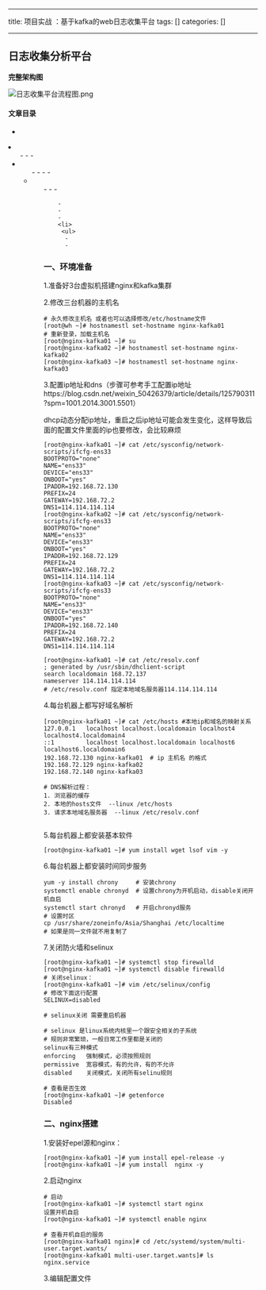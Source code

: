 
--- 
title:  项目实战 ：基于kafka的web日志收集平台 
tags: []
categories: [] 

---
## 日志收集分析平台

**完整架构图**

<img src="https://img-blog.csdnimg.cn/img_convert/f918bc244335035fca017b4663c47496.png" alt="日志收集平台流程图.png"> 

#### 文章目录

  - 
  <li>
   <ul>
    - 
    - 
    - 
    <li>
     <ul>
      - 
      - 
      - 
      - 
      <li>
       <ul>
        - 
        - 
        - 
       
        - 
        - 
        - 
        <li>
         <ul>
          - 
          - 
         


### 一、环境准备

1.准备好3台虚拟机搭建nginx和kafka集群

2.修改三台机器的主机名

```
# 永久修改主机名 或者也可以选择修改/etc/hostname文件
[root@wh ~]# hostnamestl set-hostname nginx-kafka01
# 重新登录，加载主机名
[root@nginx-kafka01 ~]# su 
[root@nginx-kafka02 ~]# hostnamestl set-hostname nginx-kafka02
[root@nginx-kafka03 ~]# hostnamestl set-hostname nginx-kafka03

```

3.配置ip地址和dns（步骤可参考手工配置ip地址https://blog.csdn.net/weixin_50426379/article/details/125790311?spm=1001.2014.3001.5501）

dhcp动态分配ip地址，重启之后ip地址可能会发生变化，这样导致后面的配置文件里面的ip也要修改，会比较麻烦

```
[root@nginx-kafka01 ~]# cat /etc/sysconfig/network-scripts/ifcfg-ens33 
BOOTPROTO="none"
NAME="ens33"
DEVICE="ens33"
ONBOOT="yes"
IPADDR=192.168.72.130
PREFIX=24
GATEWAY=192.168.72.2
DNS1=114.114.114.114
[root@nginx-kafka02 ~]# cat /etc/sysconfig/network-scripts/ifcfg-ens33
BOOTPROTO="none"
NAME="ens33"
DEVICE="ens33"
ONBOOT="yes"
IPADDR=192.168.72.129
PREFIX=24
GATEWAY=192.168.72.2
DNS1=114.114.114.114
[root@nginx-kafka03 ~]# cat /etc/sysconfig/network-scripts/ifcfg-ens33
BOOTPROTO="none"
NAME="ens33"
DEVICE="ens33"
ONBOOT="yes"
IPADDR=192.168.72.140
PREFIX=24
GATEWAY=192.168.72.2
DNS1=114.114.114.114

[root@nginx-kafka01 ~]# cat /etc/resolv.conf
; generated by /usr/sbin/dhclient-script
search localdomain 168.72.137
nameserver 114.114.114.114
# /etc/resolv.conf 指定本地域名服务器114.114.114.114

```

4.每台机器上都写好域名解析

```
[root@nginx-kafka01 ~]# cat /etc/hosts #本地ip和域名的映射关系
127.0.0.1   localhost localhost.localdomain localhost4 localhost4.localdomain4
::1         localhost localhost.localdomain localhost6 localhost6.localdomain6
192.168.72.130 nginx-kafka01  # ip 主机名 的格式
192.168.72.129 nginx-kafka02
192.168.72.140 nginx-kafka03

# DNS解析过程：
1. 浏览器的缓存
2. 本地的hosts文件  --linux /etc/hosts
3. 请求本地域名服务器  --linux /etc/resolv.conf


```

5.每台机器上都安装基本软件

```
[root@nginx-kafka01 ~]# yum install wget lsof vim -y

```

6.每台机器上都安装时间同步服务

```
yum -y install chrony     # 安装chrony
systemctl enable chronyd  # 设置chrony为开机启动，disable关闭开机自启
systemctl start chronyd   # 开启chronyd服务 
# 设置时区
cp /usr/share/zoneinfo/Asia/Shanghai /etc/localtime
# 如果是同一文件就不用复制了

```

7.关闭防火墙和selinux

```
[root@nginx-kafka01 ~]# systemctl stop firewalld 
[root@nginx-kafka01 ~]# systemctl disable firewalld
# 关闭selinux：
[root@nginx-kafka01 ~]# vim /etc/selinux/config
# 修改下面这行配置
SELINUX=disabled

# selinux关闭 需要重启机器

# selinux 是linux系统内核里一个跟安全相关的子系统
# 规则非常繁琐，一般日常工作里都是关闭的
selinux有三种模式
enforcing   强制模式，必须按照规则
permissive  宽容模式，有的允许，有的不允许
disabled    关闭模式，关闭所有selinu规则

# 查看是否生效
[root@nginx-kafka01 ~]# getenforce
Disabled

```

### 二、nginx搭建

1.安装好epel源和nginx：

```
[root@nginx-kafka01 ~]# yum install epel-release -y
[root@nginx-kafka01 ~]# yum install  nginx -y

```

2.启动nginx

```
# 启动
[root@nginx-kafka01 ~]# systemctl start nginx
设置开机自启
[root@nginx-kafka01 ~]# systemctl enable nginx

```

```
# 查看开机自启的服务
[root@nginx-kafka01 nginx]# cd /etc/systemd/system/multi-user.target.wants/
[root@nginx-kafka01 multi-user.target.wants]# ls
nginx.service

```

3.编辑配置文件
